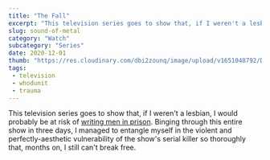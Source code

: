 ```yaml
--- 
title: "The Fall"
excerpt: "This television series goes to show that, if I weren't a lesbian, I would probably be at risk of writing men in prison."
slug: sound-of-metal
category: "Watch"
subcategory: "Series"
date: 2020-12-01
thumb: "https://res.cloudinary.com/dbi2zounq/image/upload/v1651048792/Digital%20garden/media/the-fall_jfox9l.jpg"
tags:
 - television
 - whodunit
 - trauma
---   
```

This television series goes to show that, if I weren't a lesbian, I would probably be at risk of [writing men in prison](https://en.wikipedia.org/wiki/Hybristophilia). Binging through this entire show in three days, I managed to entangle myself in the violent and perfectly-aesthetic vulnerability of the show's serial killer so thoroughly that, months on, I still can't break free.